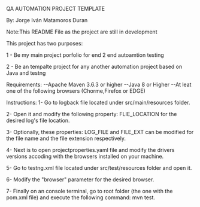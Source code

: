 

QA AUTOMATION PROJECT TEMPLATE

By: Jorge Iván Matamoros Duran

Note:This README File as the project are still in development


This project has two purposes:

1 - Be my main project porfolio for  end 2 end autoamtion testing

2 - Be an tempalte project for any another automation project based on Java and testng


Requirements:
--Apache Maven 3.6.3 or higher
--Java 8 or Higher
--At leat one of the following browsers (Chorme,Firefox or EDGE) 


Instructions:
1- Go to logback file located under src/main/resources folder.

2- Open it and modify the following property: FLIE_LOCATION for the desired log's file location.

3- Optionally, these properties: LOG_FILE and FILE_EXT can be modified for the file name and the file extension respectively.

4- Next is to open projectproperties.yaml file and modify the drivers versions accoding with the browsers installed on your machine.

5- Go to testng.xml file located under  src/test/resources folder and open it.

6- Modify the "browser" parameter for the desired browser. 

7- Finally on an console terminal, go to  root folder (the one with the pom.xml file) and execute the following command: mvn test.






